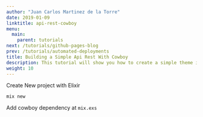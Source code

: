 ```yaml
---
author: "Juan Carlos Martinez de la Torre"
date: 2019-01-09
linktitle: api-rest-cowboy
menu:
  main:
    parent: tutorials
next: /tutorials/github-pages-blog
prev: /tutorials/automated-deployments
title: Building a Simple Api Rest With Cowboy
description: This tutorial will show you how to create a simple theme in Hugo.
weight: 10
---
```

Create New project with Elixir
```
mix new
```

Add cowboy dependency at ```mix.exs```